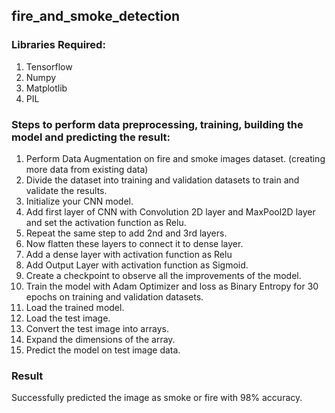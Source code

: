 ## fire_and_smoke_detection

### Libraries Required:
1. Tensorflow
2. Numpy
3. Matplotlib
4. PIL

### Steps to perform data preprocessing, training, building the model and predicting the result:

1. Perform Data Augmentation on fire and smoke images dataset. (creating more data from existing data)
2. Divide the dataset into training and validation datasets to train and validate the results.
3. Initialize your CNN model.
4. Add first layer of CNN with Convolution 2D layer and MaxPool2D layer and set the activation function as Relu.
5. Repeat the same step to add 2nd and 3rd layers.
6. Now flatten these layers to connect it to dense layer.
7. Add a dense layer with activation function as Relu
8. Add Output Layer with activation function as Sigmoid.
9. Create a checkpoint to observe all the improvements of the model.
10. Train the model with Adam Optimizer and loss as Binary Entropy for 30 epochs on training and validation datasets.
11. Load the trained model. 
12. Load the test image.
13. Convert the test image into arrays.
14. Expand the dimensions of the array.
15. Predict the model on test image data.



### Result
Successfully predicted the image as smoke or fire with 98% accuracy.

